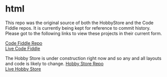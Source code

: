 # html

This repo was the original source of both the HobbyStore and the Code Fiddle repos. It is currently being kept for reference to commit history. Please got to the following links to view these projects in their current form.

<a href="https://github.com/SethMcGathey/codeFiddle">Code Fiddle Repo</a><br>
<a href="http://ec2-52-34-213-191.us-west-2.compute.amazonaws.com/codeFiddle/CodePage.php">Live Code Fiddle</a><br>

The Hobby Store is under construction right now and so any and all layouts and code is likely to change.
<a href="https://github.com/SethMcGathey/HobbyStore">Hobby Store Repo</a><br>
<a href="http://ec2-52-34-213-191.us-west-2.compute.amazonaws.com/HobbyStore/index.php">Live Hobby Store</a>
